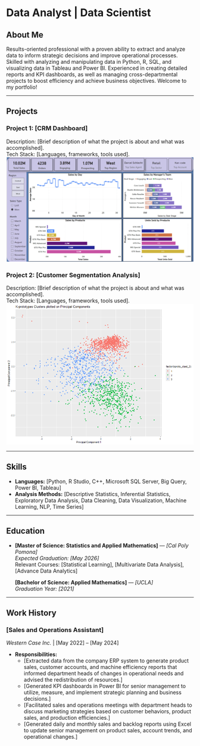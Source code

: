 # Data Analyst | Data Scientist

## **About Me**
Results-oriented professional with a proven ability to extract and analyze data to inform strategic decisions and improve operational processes. Skilled with analyzing and manipulating data in Python, R, SQL, and visualizing data in Tableau and Power BI. Experienced in creating detailed reports and KPI dashboards, as well as managing cross-departmental projects to boost efficiency and achieve business objectives.
Welcome to my portfolio!

---

## **Projects**

### **Project 1: [CRM Dashboard]**
Description: [Brief description of what the project is about and what was accomplished].  
Tech Stack: [Languages, frameworks, tools used].  
![CRM Dashboard](https://github.com/amolinariii/portfolio/raw/main/images/CRM%20Dashboard.png)


### **Project 2: [Customer Segmentation Analysis]**
Description: [Brief description of what the project is about and what was accomplished].  
Tech Stack: [Languages, frameworks, tools used].  
![Customer Segmentation Analysis](https://github.com/amolinariii/portfolio/raw/main/images/Cluster%20Analysis%20plot.png)


---

## **Skills**
- **Languages:** [Python, R Studio, C++, Microsoft SQL Server, Big Query, Power BI, Tableau]
- **Analysis Methods:** [Descriptive Statistics, Inferential Statistics, Exploratory Data Analysis, Data Cleaning, Data Visualization, Machine Learning, NLP, Time Series]

---

## **Education**
- **[Master of Science: Statistics and Applied Mathematics]** — *[Cal Poly Pomona]*  
  *Expected Graduation: [May 2026]*  
  Relevant Courses: [Statistical Learning], [Multivariate Data Analysis], [Advance Data Analytics]
  
  **[Bachelor of Science: Applied Mathematics]** — *[UCLA]*  
  *Graduation Year: [2021]*  

---

## **Work History**

### **[Sales and Operations Assistant]**  
*Western Case Inc.* | [May 2022] – [May 2024]  
- **Responsibilities:**
  - [Extracted data from the company ERP system to generate product sales, customer accounts, and machine efficiency reports that informed department heads of changes in operational needs and advised the redistribution of resources.]
  - [Generated KPI dashboards in Power BI for senior management to utilize, measure, and implement strategic planning and business decisions.]
  - [Facilitated sales and operations meetings with department heads to discuss marketing strategies based on customer behaviors, product sales, and production efficiencies.]
  - [Generated daily and monthly sales and backlog reports using Excel to update senior management on product sales, account trends, and operational changes.]

